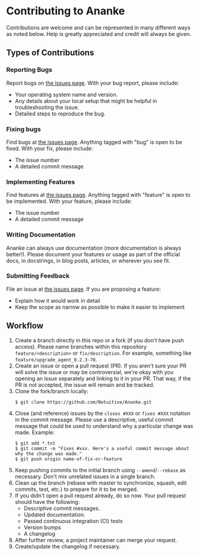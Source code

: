 Contributing to Ananke
==============================
Contributions are welcome and can be represented in many different ways as noted below. Help is 
greatly appreciated and credit will always be given.

 
Types of Contributions
------------------------------
 
### Reporting Bugs
Report bugs on [the issues page](https://github.com/Netuitive/Ananke/issues).
With your bug report, please include:
- Your operating system name and version.
- Any details about your local setup that might be helpful in troubleshooting the issue.
- Detailed steps to reproduce the bug.
 
### Fixing bugs
Find bugs at [the issues page](https://github.com/Netuitive/Ananke/issues). Anything tagged with
"bug" is open to be fixed. 
With your fix, please include:
- The issue number
- A detailed commit message
 
### Implementing Features
Find features at [the issues page](https://github.com/Netuitive/Ananke/issues). Anything tagged
with "feature" is open to be implemented.
With your feature, please include:
- The issue number
- A detailed commit message
 
### Writing Documentation
Ananke can always use documentation (more documentation is always better!). 
Please document your features or usage as part of the official docs, in docstrings, 
in blog posts, articles, or wherever you see fit.
 
### Submitting Feedback
File an issue at [the issues page](https://github.com/Netuitive/Ananke/issues).
If you are proposing a feature:
- Explain how it would work in detail
- Keep the scope as narrow as possible to make it easier to implement
 
Workflow
------------------------------
 
1. Create a branch directly in this repo or a fork (if you don't have push access). Please name
branches within this repository `feature/<description>` or `fix/description`. For example, 
something like `feature/upgrade_agent_0.2.3-70`.
2. Create an issue or open a pull request (PR). If you aren't sure your PR will solve the issue
or may be controversial, we're okay with you opening an issue separately and linking to it in 
your PR. That way, if the PR is not accepted, the issue will remain and be tracked.
3. Clone the fork/branch locally:
    ```
    $ git clone https://github.com/Netuitive/Ananke.git
    ```
4. Close (and reference) issues by the `closes #XXX` or `fixes #XXX` notation in the commit
message. Please use a descriptive, useful commit message that could be used to understand why a
particular change was made.  Example:
    ```
    $ git add *.txt
    $ git commit -m "Fixes #xxx. Here's a useful commit message about why the change was made."
    $ git push origin name-of-fix-or-feature
    ```
5. Keep pushing commits to the initial branch using `--amend`/`--rebase` as necessary. Don't mix 
unrelated issues in a single branch.
6. Clean up the branch (rebase with master to synchronize, squash, edit commits, test, etc.) to
prepare for it to be merged.
7. If you didn't open a pull request already, do so now. Your pull request should have the following:
    * Descriptive commit messages.
    * Updated documentation.
    * Passed continuous integration (CI) tests
    * Version bumps
    * A changelog
8. After further review, a project maintainer can merge your request.
9. Create/update the changelog if necessary.